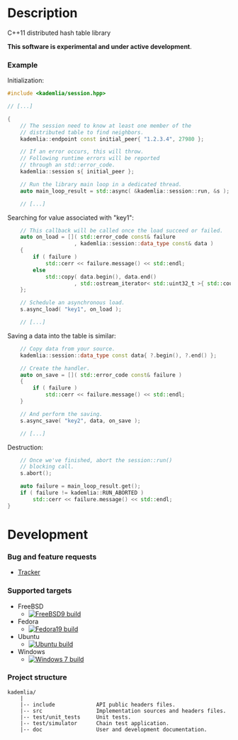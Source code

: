 # Description
C++11 distributed hash table library

**This software is experimental and under active development**.

### Example
Initialization:
```C++
#include <kademlia/session.hpp>

// [...]

{
    // The session need to know at least one member of the
    // distributed table to find neighbors.
    kademlia::endpoint const initial_peer{ "1.2.3.4", 27980 };

    // If an error occurs, this will throw.
    // Following runtime errors will be reported
    // through an std::error_code.
    kademlia::session s{ initial_peer };

    // Run the library main loop in a dedicated thread.
    auto main_loop_result = std::async( &kademlia::session::run, &s );

    // [...]
```

Searching for value associated with "key1":
```C++
    // This callback will be called once the load succeed or failed.
    auto on_load = []( std::error_code const& failure
                     , kademlia::session::data_type const& data )
    {
        if ( failure )
            std::cerr << failure.message() << std::endl;
        else
            std::copy( data.begin(), data.end()
                     , std::ostream_iterator< std::uint32_t >{ std::cout, " " } );
    };

    // Schedule an asynchronous load.
    s.async_load( "key1", on_load );

    // [...]
```

Saving a data into the table is similar:
```C++
    // Copy data from your source.
    kademlia::session::data_type const data{ ?.begin(), ?.end() };

    // Create the handler.
    auto on_save = []( std::error_code const& failure )
    {
        if ( failure )
            std::cerr << failure.message() << std::endl;
    }

    // And perform the saving.
    s.async_save( "key2", data, on_save );

    // [...]
```

Destruction:
```C++
    // Once we've finished, abort the session::run()
    // blocking call.
    s.abort();

    auto failure = main_loop_result.get();
    if ( failure != kademlia::RUN_ABORTED )
        std::cerr << failure.message() << std::endl;
}
```

# Development

### Bug and feature requests
* [Tracker](http://redmine.litchis.fr/projects/kademlia)

### Supported targets
* FreeBSD
  * [![FreeBSD9 build](http://buildbot.litchis.fr/png?builder=freebsd9-x64-builder)](http://buildbot.litchis.fr/builders/freebsd9-x64-builder)
* Fedora
  * [![Fedora19 build](http://buildbot.litchis.fr/png?builder=fedora19-x64-builder)](http://buildbot.litchis.fr/builders/fedora19-x64-builder)
* Ubuntu
  * [![Ubuntu build](http://buildbot.litchis.fr/png?builder=ubuntu13-x64-builder)](http://buildbot.litchis.fr/builders/ubuntu13-x64-builder)
* Windows
  * [![Windows 7 build](http://buildbot.litchis.fr/png?builder=win2008r2-x64-builder)](http://buildbot.litchis.fr/builders/win2008r2-x64-builder)

### Project structure
```
kademlia/
    |
    |-- include             API public headers files.
    |-- src                 Implementation sources and headers files.
    |-- test/unit_tests     Unit tests.
    |-- test/simulator      Chain test application.
    |-- doc                 User and development documentation.
```

